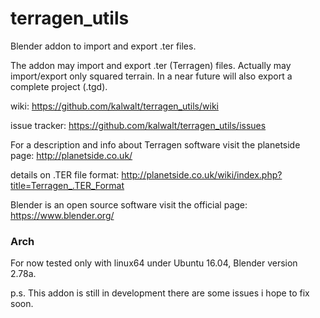 # terragen_utils

Blender addon to import and export .ter files.

The addon may import and export .ter (Terragen) files. Actually may import/export only squared terrain.
In a near future will also export a complete project (.tgd).

wiki: https://github.com/kalwalt/terragen_utils/wiki

issue tracker: https://github.com/kalwalt/terragen_utils/issues

For a description and info about Terragen software visit the planetside page:
http://planetside.co.uk/

details on .TER file format:
http://planetside.co.uk/wiki/index.php?title=Terragen_.TER_Format

Blender is an open source software visit the official page:
https://www.blender.org/


### Arch

For now tested only with linux64 under Ubuntu 16.04, Blender version 2.78a.


p.s. This addon is still in development there are some issues i hope to fix soon.
